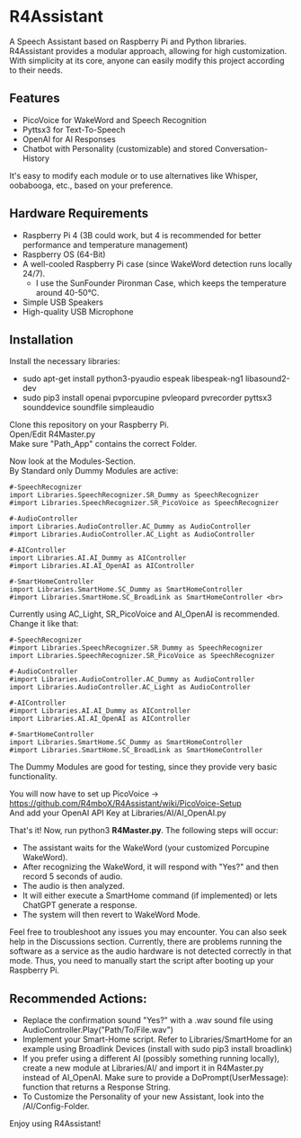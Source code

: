 # R4Assistant
A Speech Assistant based on Raspberry Pi and Python libraries. R4Assistant provides a modular approach, allowing for high customization. With simplicity at its core, anyone can easily modify this project according to their needs.<br>

## Features
* PicoVoice for WakeWord and Speech Recognition
* Pyttsx3 for Text-To-Speech
* OpenAI for AI Responses
* Chatbot with Personality (customizable) and stored Conversation-History <br>

It's easy to modify each module or to use alternatives like Whisper, oobabooga, etc., based on your preference.

## Hardware Requirements
* Raspberry Pi 4 (3B could work, but 4 is recommended for better performance and temperature management)
* Raspberry OS (64-Bit)
* A well-cooled Raspberry Pi case (since WakeWord detection runs locally 24/7).
  - I use the SunFounder Pironman Case, which keeps the temperature around 40-50°C.
* Simple USB Speakers
* High-quality USB Microphone

## Installation
Install the necessary libraries:
* sudo apt-get install python3-pyaudio espeak libespeak-ng1 libasound2-dev
* sudo pip3 install openai pvporcupine pvleopard pvrecorder pyttsx3 sounddevice soundfile simpleaudio <br>

Clone this repository on your Raspberry Pi.<br>
Open/Edit R4Master.py <br>
Make sure "Path_App" contains the correct Folder. <br>

Now look at the Modules-Section. <br>
By Standard only Dummy Modules are active: <br>
```
#-SpeechRecognizer
import Libraries.SpeechRecognizer.SR_Dummy as SpeechRecognizer
#import Libraries.SpeechRecognizer.SR_PicoVoice as SpeechRecognizer

#-AudioController
import Libraries.AudioController.AC_Dummy as AudioController
#import Libraries.AudioController.AC_Light as AudioController

#-AIController
import Libraries.AI.AI_Dummy as AIController
#import Libraries.AI.AI_OpenAI as AIController

#-SmartHomeController
import Libraries.SmartHome.SC_Dummy as SmartHomeController
#import Libraries.SmartHome.SC_BroadLink as SmartHomeController <br>
```

Currently using AC_Light, SR_PicoVoice and AI_OpenAI is recommended. <br>
Change it like that:

```
#-SpeechRecognizer
#import Libraries.SpeechRecognizer.SR_Dummy as SpeechRecognizer
import Libraries.SpeechRecognizer.SR_PicoVoice as SpeechRecognizer

#-AudioController
#import Libraries.AudioController.AC_Dummy as AudioController
import Libraries.AudioController.AC_Light as AudioController

#-AIController
#import Libraries.AI.AI_Dummy as AIController
import Libraries.AI.AI_OpenAI as AIController

#-SmartHomeController
import Libraries.SmartHome.SC_Dummy as SmartHomeController
#import Libraries.SmartHome.SC_BroadLink as SmartHomeController
```

The Dummy Modules are good for testing, since they provide very basic functionality. <br>

You will now have to set up PicoVoice -> https://github.com/R4mboX/R4Assistant/wiki/PicoVoice-Setup <br>
And add your OpenAI API Key at Libraries/AI/AI_OpenAI.py <br>

That's it! Now, run python3 **R4Master.py**. The following steps will occur: <br>

* The assistant waits for the WakeWord (your customized Porcupine WakeWord).
* After recognizing the WakeWord, it will respond with "Yes?" and then record 5 seconds of audio.
* The audio is then analyzed.
* It will either execute a SmartHome command (if implemented) or lets ChatGPT generate a response.
* The system will then revert to WakeWord Mode. <br>

Feel free to troubleshoot any issues you may encounter. You can also seek help in the Discussions section. Currently, there are problems running the software as a service as the audio hardware is not detected correctly in that mode. Thus, you need to manually start the script after booting up your Raspberry Pi.<br>

## Recommended Actions:
* Replace the confirmation sound "Yes?" with a .wav sound file using AudioController.Play("Path/To/File.wav")
* Implement your Smart-Home script. Refer to Libraries/SmartHome for an example using Broadlink Devices (install with sudo pip3 install broadlink)
* If you prefer using a different AI (possibly something running locally), create a new module at Libraries/AI/ and import it in R4Master.py instead of AI_OpenAI. Make sure to provide a DoPrompt(UserMessage): function that returns a Response String.
* To Customize the Personality of your new Assistant, look into the /AI/Config-Folder.<br>

Enjoy using R4Assistant!
